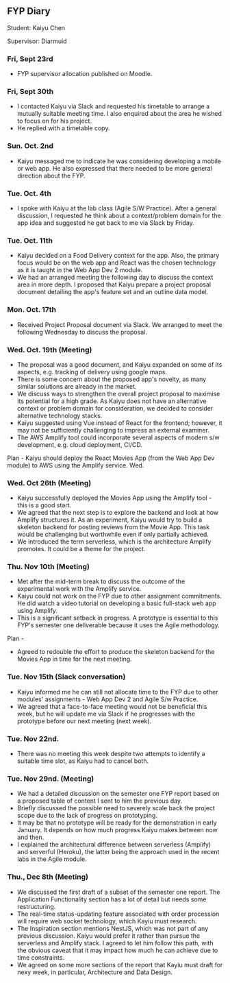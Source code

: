 ## FYP Diary

Student: Kaiyu Chen

Supervisor: Diarmuid

### Fri, Sept 23rd
+ FYP supervisor allocation published on Moodle.

### Fri, Sept 30th

+ I contacted Kaiyu via Slack and requested his timetable to arrange a mutually suitable meeting time. I also enquired about the area he wished to focus on for his project. 
+ He replied with a timetable copy.

### Sun. Oct. 2nd

+ Kaiyu messaged me to indicate he was considering developing a mobile or web app. He also expressed that there needed to be more general direction about the FYP.

### Tue. Oct. 4th

+ I spoke with Kaiyu at the lab class (Agile S/W Practice). After a general discussion, I requested he think about a context/problem domain for the app idea and suggested he get back to me via Slack by Friday.

### Tue. Oct. 11th

+ Kaiyu decided on a Food Delivery context for the app. Also, the primary focus would be on the web app and React was the chosen technology as it is taught in the Web App Dev 2 module.
+ We had an arranged meeting the following day to discuss the context area in more depth. I proposed that Kaiyu prepare a project proposal document detailing the app's feature set and an outline data model.

### Mon. Oct. 17th

+ Received Project Proposal document via Slack. We arranged to meet the following Wednesday to discuss the proposal.

### Wed. Oct. 19th (Meeting)

+ The proposal was a good document, and Kaiyu expanded on some of its aspects, e.g. tracking of delivery using google maps. 
+ There is some concern about the proposed app's novelty, as many similar solutions are already in the market.
+ We discuss ways to strengthen the overall project proposal to maximise its potential for a high grade. As Kaiyu does not have an alternative context or problem domain for consideration, we decided to consider alternative technology stacks. 
+ Kaiyu suggested using Vue instead of React for the frontend; however, it may not be sufficiently challenging to impress an external examiner.
+ The AWS Amplify tool could incorporate several aspects of modern s/w development, e.g. cloud deployment, CI/CD.

Plan - Kaiyu should deploy the React Movies App (from the Web App Dev module) to AWS using the Amplify service.
Wed. 


### Wed. Oct 26th (Meeting)
+ Kaiyu successfully deployed the Movies App using the Amplify tool - this is a good start.
+ We agreed that the next step is to explore the backend and look at how Amplify structures it. As an experiment,
Kaiyu would try to build a skeleton backend for posting reviews from the Movie App. This task would be challenging but worthwhile even if only partially achieved. 
+ We introduced the term serverless, which is the architecture Amplify promotes. It could be a theme for the project.

### Thu. Nov 10th  (Meeting)

+ Met after the mid-term break to discuss the outcome of the experimental work with the Amplify service. 
+ Kaiyu could not work on the FYP due to other assignment commitments. He did watch a video tutorial on developing a basic full-stack web app using Amplify.
+ This is a significant setback in progress. A prototype is essential to this FYP's semester one deliverable because it uses the Agile methodology.

Plan - 
+ Agreed to redouble the effort to produce the skeleton backend for the Movies App in time for the next meeting.

### Tue. Nov 15th  (Slack conversation)
+ Kaiyu informed me he can still not allocate time to the FYP due to other modules' assignments - Web App Dev 2 and Agile S/w Practice.
+ We agreed that a face-to-face meeting would not be beneficial this week, but he will update me via Slack if he progresses with the prototype before our next meeting (next week).

### Tue. Nov 22nd.
+ There was no meeting this week despite two attempts to identify a suitable time slot, as Kaiyu had to cancel both.

### Tue. Nov 29nd. (Meeting)
+ We had a detailed discussion on the semester one FYP report based on a proposed table of content I sent to him the previous day.
+ Briefly discussed the possible need to severely scale back the project scope due to the lack of progress on prototyping.
+ It may be that no prototype will be ready for the demonstration in early January. It depends on how much progress Kaiyu makes between now and then. 
+ I explained the architectural difference between serverless (Amplify) and serverful (Heroku), the latter being the approach used in the recent labs in the Agile module.

### Thu., Dec 8th (Meeting)

+ We discussed the first draft of a subset of the semester one report. The Application Functionality section has a lot of detail but needs some restructuring.
+ The real-time status-updating feature 
associated with order procession will require web socket technology, which Kayiu must research.
+ The Inspiration section mentions NestJS, which was not part of any previous discussion. Kaiyu would prefer it rather than pursue the serverless and Amplify stack. I agreed to let him follow this path, with the obvious caveat that it may impact how much he can achieve due to time constraints.
+ We agreed on some more sections of the report that Kayiu must draft for nexy week, in particular, Architecture and Data Design.